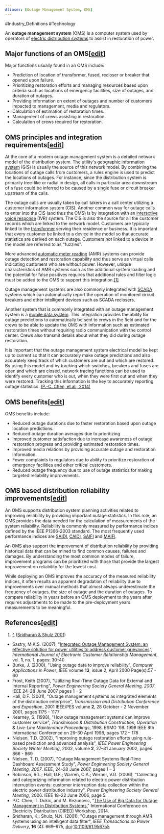 ```yaml
---
Aliases: [Outage Management System, OMS]
---
```

#Industry_Definitions #Technology 

An **outage management system** (OMS) is a computer system used by operators of [electric distribution systems](https://en.wikipedia.org/wiki/Electric_distribution_systems "Electric distribution systems") to assist in restoration of power.

## Major functions of an OMS\[[edit](https://en.wikipedia.org/w/index.php?title=Outage_management_system&action=edit&section=1 "Edit section: Major functions of an OMS")\]

Major functions usually found in an OMS include:

-   Prediction of location of transformer, fused, recloser or breaker that opened upon failure.
-   Prioritizing restoration efforts and managing resources based upon criteria such as locations of emergency facilities, size of outages, and duration of outages.
-   Providing information on extent of outages and number of customers impacted to management, media and regulators.
-   Calculation of estimation of restoration times.
-   Management of crews assisting in restoration.
-   Calculation of crews required for restoration.

## OMS principles and integration requirements\[[edit](https://en.wikipedia.org/w/index.php?title=Outage_management_system&action=edit&section=2 "Edit section: OMS principles and integration requirements")\]

At the core of a modern outage management system is a detailed network model of the distribution system. The utility's [geographic information system](https://en.wikipedia.org/wiki/Geographic_information_system "Geographic information system") (GIS) is usually the source of this network model. By combining the locations of outage calls from customers, a rules engine is used to predict the locations of outages. For instance, since the distribution system is primarily tree-like or radial in design, all calls in particular area downstream of a fuse could be inferred to be caused by a single fuse or circuit breaker upstream of the calls.

The outage calls are usually taken by call takers in a call center utilizing a customer information system (CIS). Another common way for outage calls to enter into the CIS (and thus the OMS) is by integration with an [interactive voice response](https://en.wikipedia.org/wiki/Interactive_voice_response "Interactive voice response") (IVR) system. The CIS is also the source for all the customer records which are linked to the network model. Customers are typically linked to the [transformer](https://en.wikipedia.org/wiki/Transformer "Transformer") serving their residence or business. It is important that every customer be linked to a device in the model so that accurate statistics are derived on each outage. Customers not linked to a device in the model are referred to as "fuzzies".

More advanced [automatic meter reading](https://en.wikipedia.org/wiki/Automatic_meter_reading "Automatic meter reading") (AMR) systems can provide outage detection and restoration capability and thus serve as virtual calls indicating customers who are without power. However, unique characteristics of AMR systems such as the additional system loading and the potential for false positives requires that additional rules and filter logic must be added to the OMS to support this integration.[\[1\]](https://en.wikipedia.org/wiki/Outage_management_system#cite_note-1)

Outage management systems are also commonly integrated with [SCADA](https://en.wikipedia.org/wiki/SCADA "SCADA") systems which can automatically report the operation of monitored circuit breakers and other intelligent devices such as SCADA reclosers.

Another system that is commonly integrated with an outage management system is a [mobile data system](https://en.wikipedia.org/w/index.php?title=Mobile_data_system&action=edit&redlink=1 "Mobile data system (page does not exist)"). This integration provides the ability for outage predictions to automatically be sent to crews in the field and for the crews to be able to update the OMS with information such as estimated restoration times without requiring radio communication with the control center. Crews also transmit details about what they did during outage restoration.

It is important that the outage management system electrical model be kept up to current so that it can accurately make outage predictions and also accurately keep track of which customers are out and which are restored. By using this model and by tracking which switches, breakers and fuses are open and which are closed, network tracing functions can be used to identify every customer who is out, when they were first out and when they were restored. Tracking this information is the key to accurately reporting outage statistics. [(P.-C. Chen, et al., 2014)](http://www.pochenchen.com/uploads/3/3/7/6/3376872/2014_cired_final.pdf)

## OMS benefits\[[edit](https://en.wikipedia.org/w/index.php?title=Outage_management_system&action=edit&section=3 "Edit section: OMS benefits")\]

OMS benefits include:

-   Reduced outage durations due to faster restoration based upon outage location predictions.
-   Reduced outage duration averages due to prioritizing
-   Improved customer satisfaction due to increase awareness of outage restoration progress and providing estimated restoration times.
-   Improved media relations by providing accurate outage and restoration information.
-   Fewer complaints to regulators due to ability to prioritize restoration of emergency facilities and other critical customers.
-   Reduced outage frequency due to use of outage statistics for making targeted reliability improvements.

## OMS based distribution reliability improvements\[[edit](https://en.wikipedia.org/w/index.php?title=Outage_management_system&action=edit&section=4 "Edit section: OMS based distribution reliability improvements")\]

An OMS supports distribution system planning activities related to improving reliability by providing important outage statistics. In this role, an OMS provides the data needed for the calculation of measurements of the system reliability. Reliability is commonly measured by performance indices defined by the IEEE P1366-2003 standard. The most frequently used performance indices are [SAIDI](https://en.wikipedia.org/wiki/SAIDI "SAIDI"), [CAIDI](https://en.wikipedia.org/wiki/CAIDI "CAIDI"), [SAIFI](https://en.wikipedia.org/wiki/SAIFI "SAIFI") and [MAIFI](https://en.wikipedia.org/wiki/MAIFI "MAIFI").

An OMS also support the improvement of distribution reliability by providing historical data that can be mined to find common causes, failures and damages. By understanding the most common modes of failure, improvement programs can be prioritized with those that provide the largest improvement on reliability for the lowest cost.

While deploying an OMS improves the accuracy of the measured reliability indices, it often results an apparent degradation of reliability due to improvements over manual methods that almost always underestimate the frequency of outages, the size of outage and the duration of outages. To compare reliability in years before an OMS deployment to the years after requires adjustments to be made to the pre-deployment years measurements to be meaningful.

## References\[[edit](https://en.wikipedia.org/w/index.php?title=Outage_management_system&action=edit&section=5 "Edit section: References")\]

1.  **[^](https://en.wikipedia.org/wiki/Outage_management_system#cite_ref-1 "Jump up")** ([Sridharan & Shulz 2001](https://en.wikipedia.org/wiki/Outage_management_system#CITEREFSridharanShulz2001))

-   Sastry, M.K.S. (2007), "[Integrated Outage Management System: an effective solution for power utilities to address customer grievances](http://www.inderscience.com/search/index.php?action=record&rec_id=14424&prevQuery=&ps=10&m=or)", _International Journal of Electronic Customer Relationship Management_, vol. **1**, no. 1, pages: 30-40
-   Burke, J. (2000), "Using outage data to improve reliability", _Computer Applications in Power_, IEEE volume **13**, issue 2, April 2000 Page(s):57 - 60
-   Frost, Keith (2007), "Utilizing Real-Time Outage Data for External and Internal Reporting", _Power Engineering Society General Meeting, 2007_. IEEE 24–28 June 2007 pages 1 – 2
-   Hall, D.F. (2001), "Outage management systems as integrated elements of the distribution enterprise", _Transmission and Distribution Conference and Exposition_, 2001 IEEE/PES volume **2**, 28 October - 2 November 2001, pages 1175 - 1177
-   Kearney, S. (1998), "How outage management systems can improve customer service", _Transmission & Distribution Construction, Operation & Live-Line Maintenance Proceedings_, 1998. ESMO '98. 1998 IEEE 8th International Conference on 26–30 April 1998, pages 172 – 178
-   Nielsen, T.D. (2002), "Improving outage restoration efforts using rule-based prediction and advanced analysis", _IEEE Power Engineering Society Winter Meeting_, 2002, volume **2**, 27–31 January 2002, pages 866 - 869
-   Nielsen, T. D. (2007), "Outage Management Systems Real-Time Dashboard Assessment Study", _Power Engineering Society General Meeting, 2007_. IEEE, 24–28 June 2007, pages 1 – 3
-   Robinson, R.L.; Hall, D.F.; Warren, C.A.; Werner, V.G. (2006), "Collecting and categorizing information related to electric power distribution interruption events: customer interruption data collection within the electric power distribution industry", _Power Engineering Society General Meeting_, 2006. IEEE 18–22 June 2006, page 5.
-   P.C. Chen, T. Dokic, and M. Kezunovic, "[The Use of Big Data for Outage Management in Distribution Systems](http://www.pochenchen.com/uploads/3/3/7/6/3376872/2014_cired_final.pdf)," International Conference on Electricity Distribution (CIRED) Workshop, 2014.
-   Sridharan, K.; Shulz, N.N. (2001), "Outage management through AMR systems using an intelligent data filter", _IEEE Transactions on Power Delivery_, **16** (4): 669–675, [doi](https://en.wikipedia.org/wiki/Doi_(identifier) "Doi (identifier)"):[10.1109/61.956755](https://doi.org/10.1109%2F61.956755)